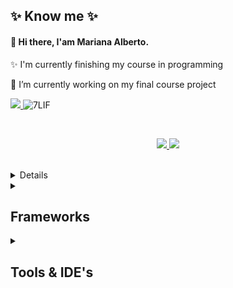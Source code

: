 <h2 align="left">✨ Know me ✨</h2>


#### 👋 Hi there, I'am Mariana Alberto.

✨ I'm currently finishing my course in programming

🔭 I’m currently working on my final course project


<p align="left"> 
<a href="https://www.linkedin.com/in/mariana-alberto/" target="_blank" rel="noreferrer"> <img src="https://img.shields.io/badge/LinkedIn-0077B5?style=for-the-badge&logo=linkedin&logoColor=white" height="22"/> </a>
<img src="https://komarev.com/ghpvc/?username=7LIF&label=Profile%20views&color=0e75b6&style=flat" alt="7LIF"/> 
</p>


 <br/><p><div align="center">
  <a href="https://github.com/7LIF">
  <img height="180em" src="https://github-readme-stats.vercel.app/api?username=7LIF&show_icons=true&theme=dark&include_all_commits=true&count_private=true"/>
  <img height="180em" src="https://github-readme-stats.vercel.app/api/top-langs/?username=7LIF&layout=compact&langs_count=7&theme=dark"/>
</div></p><br/>

<details>
<summary><h2 align="left"> Languages </h2></summary>
      <a href="https://www.python.org" target="_blank" rel="noreferrer"> <img src="https://cdn.jsdelivr.net/gh/devicons/devicon/icons/python/python-original.svg" alt="python" height="30"/> </a>
       <a href="https://en.cppreference.com/w/c/language" target="_blank" rel="noreferrer"> <img src="https://cdn.jsdelivr.net/gh/devicons/devicon/icons/c/c-original.svg" alt="C" height="30"/> </a>
       <a href="https://isocpp.github.io/CppCoreGuidelines/CppCoreGuidelines" target="_blank" rel="noreferrer"> <img src="https://cdn.jsdelivr.net/gh/devicons/devicon/icons/cplusplus/cplusplus-original.svg" alt="C++" height="30"/> </a>
       <a href="https://learn.microsoft.com/en-us/dotnet/csharp/language-reference/language-specification/introduction" target="_blank" rel="noreferrer"> <img src="https://cdn.jsdelivr.net/gh/devicons/devicon/icons/csharp/csharp-original.svg" alt="C#" height="30"/> </a>
 <a href="https://html.spec.whatwg.org/multipage/" target="_blank" rel="noreferrer"> <img src="https://cdn.jsdelivr.net/gh/devicons/devicon/icons/html5/html5-original.svg" alt="html5" height="28"/> </a>
       <a href="https://www.w3.org/TR/CSS/#css" target="_blank" rel="noreferrer"> <img src="https://cdn.jsdelivr.net/gh/devicons/devicon/icons/css3/css3-original.svg" alt="CSS" height="29"/> </a>
       <a href="https://www.silverfrost.com/32/ftn95/ftn95_personal_edition.aspx" target="_blank" rel="noreferrer"> <img src="https://upload.wikimedia.org/wikipedia/commons/b/b8/Fortran_logo.svg" alt="Fortran 95" height="29"/> </a>
 
 </details>

<details>
<summary><h2 align="left"> Frameworks </h2></summary>
       <a href="https://getbootstrap.com/" target="_blank" rel="noreferrer"> <img src="https://upload.wikimedia.org/wikipedia/commons/b/b2/Bootstrap_logo.svg" alt="Bootstrap" height="30"/> </a>
        <a href="https://flask.palletsprojects.com/en/2.3.x/" target="_blank" rel="noreferrer"> <img src="https://avatars1.githubusercontent.com/u/18305767" alt="Flask" height="30"/> </a>
       <a href="https://fastapi.tiangolo.com/" target="_blank" rel="noreferrer"> <img src="https://cdn.jsdelivr.net/gh/devicons/devicon/icons/fastapi/fastapi-original.svg" alt="FastAPI" height="30"/> </a>

 </details>

 
<details>
<summary><h2 align="left"> Tools & IDE's </h2></summary>
       <a href="https://git-scm.com/" target="_blank" rel="noreferrer"> <img src="https://cdn.jsdelivr.net/gh/devicons/devicon/icons/git/git-original.svg" alt="git" height="30"/> </a>
        <a href="" target="_blank" rel="noreferrer"> <img src="https://cdn.jsdelivr.net/gh/devicons/devicon/icons/vscode/vscode-original.svg" alt="Visual Studio Code" height="30"/> </a>
        <a href="" target="_blank" rel="noreferrer"> <img src="https://cdn.jsdelivr.net/gh/devicons/devicon/icons/visualstudio/visualstudio-plain.svg" alt="Visual Studio" height="30"/> </a>
        <a href="" target="_blank" rel="noreferrer"> <img src="https://avatars0.githubusercontent.com/u/1284937?v=3&s=400" alt="Spider" height="30"/> </a>
         <a href="" target="_blank" rel="noreferrer"> <img src="https://gdm-catalog-fmapi-prod.imgix.net/ProductLogo/9c0bcfdd-ba87-4848-b326-a26edfdbebf8.png?ixlib=react-9.0.3&ch=Width%2CDPR&auto=format&w=4742" alt="NOTEPAD++" height="30"/> </a>
        <a href="" target="_blank" rel="noreferrer"> <img src="https://img.shields.io/badge/Xamarin-3498DB?style=for-the-badge&logo=xamarin&logoColor=white" alt="Xamarin" height="30"/> </a>
        <a href="" target="_blank" rel="noreferrer"> <img src="https://img.shields.io/badge/Microsoft_SQL_Server-CC2927?style=for-the-badge&logo=microsoft-sql-server&logoColor=white" alt="Microsoft SQL Server" height="30"/> </a>
        <a href="https://www.notion.so/" target="_blank" rel="noreferrer"> <img src="https://img.shields.io/badge/SQLite-07405E?style=for-the-badge&logo=sqlite&logoColor=white" alt="SOLITE" height="30"/> </a>
         <a href="" target="_blank" rel="noreferrer"> <img src="https://img.shields.io/badge/Figma-F24E1E?style=for-the-badge&logo=figma&logoColor=white" alt="Figma" height="30"/> </a>
        <a href="https://www.anaconda.com/" target="_blank" rel="noreferrer"> <img src="https://raw.githubusercontent.com/devicons/devicon/master/icons/anaconda/anaconda-original.svg" alt="Anaconda" height="30"/> </a>
        <a href="" target="_blank" rel="noreferrer"> <img src="https://cdn.jsdelivr.net/gh/devicons/devicon/icons/slack/slack-original.svg" alt="Slack" height="30"/> </a>
</details>



 
  
<!--
**7LIF/7LIF** is a ✨ _special_ ✨ repository because its `README.md` (this file) appears on your GitHub profile.

Here are some ideas to get you started:

- 🔭 I’m currently working on ...
- 🌱 I’m currently learning ...
- 👯 I’m looking to collaborate on ...
- 🤔 I’m looking for help with ...
- 💬 Ask me about ...
- 📫 How to reach me: ...
- 😄 Pronouns: ...
- ⚡ Fun fact: ...
-->
